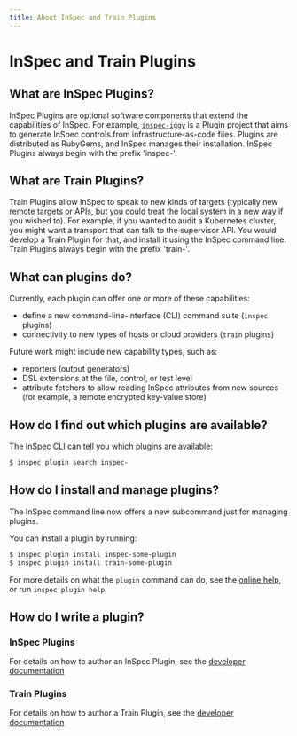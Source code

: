 ```yaml
---
title: About InSpec and Train Plugins
---
```


# InSpec and Train Plugins

## What are InSpec Plugins?

InSpec Plugins are optional software components that extend the capabilities of InSpec. For example, [`inspec-iggy`](https://github.com/inspec/inspec-iggy) is a Plugin project that aims to generate InSpec controls from infrastructure-as-code files. Plugins are distributed as RubyGems, and InSpec manages their installation. InSpec Plugins always begin with the prefix 'inspec-'.

## What are Train Plugins?

Train Plugins allow InSpec to speak to new kinds of targets (typically new remote targets or APIs, but you could treat the local system in a new way if you wished to). For example, if you wanted to audit a Kubernetes cluster, you might want a transport that can talk to the supervisor API. You would develop a Train Plugin for that, and install it using the InSpec command line. Train Plugins always begin with the prefix 'train-'.

## What can plugins do?

Currently, each plugin can offer one or more of these capabilities:

 * define a new command-line-interface (CLI) command suite (`inspec` plugins)
 * connectivity to new types of hosts or cloud providers (`train` plugins)

Future work might include new capability types, such as:

 * reporters (output generators)
 * DSL extensions at the file, control, or test level
 * attribute fetchers to allow reading InSpec attributes from new sources (for example, a remote encrypted key-value store)

## How do I find out which plugins are available?

The InSpec CLI can tell you which plugins are available:

```bash
$ inspec plugin search inspec-
```

## How do I install and manage plugins?

The InSpec command line now offers a new subcommand just for managing plugins.

You can install a plugin by running:

```bash
$ inspec plugin install inspec-some-plugin
$ inspec plugin install train-some-plugin
```

For more details on what the `plugin` command can do, see the [online help](https://www.inspec.io/docs/reference/cli/#plugin), or run `inspec plugin help`.

## How do I write a plugin?

### InSpec Plugins

For details on how to author an InSpec Plugin, see the [developer documentation](https://github.com/inspec/inspec/blob/master/docs/dev/plugins.md)

### Train Plugins

For details on how to author a Train Plugin, see the [developer documentation](https://github.com/inspec/train/blob/master/docs/plugins.md)
